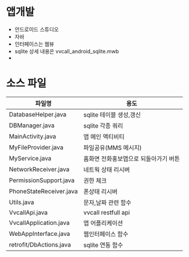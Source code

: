 # 앱개발
  -  안드로이드 스튜디오
  -  자바
  -  인터페이스는 웹뷰
  -  sqlite 상세 내용은 vvcall_android_sqlite.mwb
  -  
# 소스 파일
| 파일명  | 용도 | 
| ---------------------------------- | ------------------------------------------ | 
| DatabaseHelper.java  | sqlite 테이블 생성,갱신
| DBManager.java  | sqlite 각종 쿼리
| MainActivity.java  | 앱 메인 액티비티
| MyFileProvider.java  | 파일공유(MMS 메시지)
| MyService.java  | 홈화면 전화홍보앱으로 되돌아가기 버튼 
| NetworkReceiver.java  | 네트웍 상태 리시버
| PermissionSupport.java  | 권한 체크  
| PhoneStateReceiver.java  | 폰상태 리시버
| Utils.java  | 문자,날짜 관련 함수  
| VvcallApi.java  | vvcall restfull api
| VvcallApplication.java  | 앱 어플리케이션 
| WebAppInterface.java  | 웹인터페이스 함수  
| retrofit/DbActions.java  | sqlite 연동 함수

